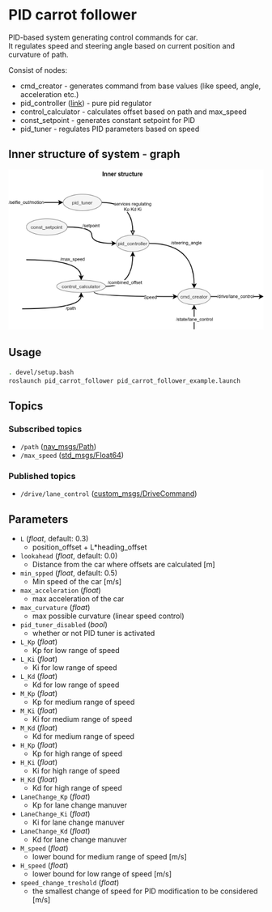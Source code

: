 # PID carrot follower

PID-based system generating control commands for car.  
It regulates speed and steering angle based on current position and curvature of path.

Consist of nodes:

- cmd_creator - generates command from base values (like speed, angle, acceleration etc.)
- pid_controller ([link](http://wiki.ros.org/pid)) - pure pid regulator
- control_calculator - calculates offset based on path and max_speed
- const_setpoint - generates constant setpoint for PID
- pid_tuner - regulates PID parameters based on speed

## Inner structure of system - graph

![graph](./images/pid_carrot_controller.drawio.png)

## Usage

```bash
. devel/setup.bash
roslaunch pid_carrot_follower pid_carrot_follower_example.launch
```

## Topics

### Subscribed topics

- `/path` ([nav_msgs/Path](http://docs.ros.org/melodic/api/std_msgs/html/msg/Float64.html))
- `/max_speed` ([std_msgs/Float64](http://docs.ros.org/melodic/api/std_msgs/html/msg/Float64.html))

### Published topics

- `/drive/lane_control` ([custom_msgs/DriveCommand](./../../Shared/custom_msgs/msg/DriveCommand.msg))

## Parameters

- `L` (_float_, default: 0.3)
  - position_offset + L\*heading_offset
- `lookahead` (_float_, default: 0.0)
  - Distance from the car where offsets are calculated [m]
- `min_spped` (_float_, default: 0.5)
  - Min speed of the car [m/s]
- `max_acceleration` (_float_)
  - max acceleration of the car
- `max_curvature` (_float_)
  - max possible curvature (linear speed control)
- `pid_tuner_disabled` (_bool_)
  - whether or not PID tuner is activated
- `L_Kp` (_float_)
  - Kp for low range of speed
- `L_Ki` (_float_)
  - Ki for low range of speed
- `L_Kd` (_float_)
  - Kd for low range of speed
- `M_Kp` (_float_)
  - Kp for medium range of speed
- `M_Ki` (_float_)
  - Ki for medium range of speed
- `M_Kd` (_float_)
  - Kd for medium range of speed
- `H_Kp` (_float_)
  - Kp for high range of speed
- `H_Ki` (_float_)
  - Ki for high range of speed
- `H_Kd` (_float_)
  - Kd for high range of speed
- `LaneChange_Kp` (_float_)
  - Kp for lane change manuver
- `LaneChange_Ki` (_float_)
  - Ki for lane change manuver
- `LaneChange_Kd` (_float_)
  - Kd for lane change manuver
- `M_speed` (_float_)
  - lower bound for medium range of speed [m/s]
- `H_speed` (_float_)
  - lower bound for low range of speed [m/s]
- `speed_change_treshold` (_float_)
  - the smallest change of speed for PID modification to be considered [m/s]
